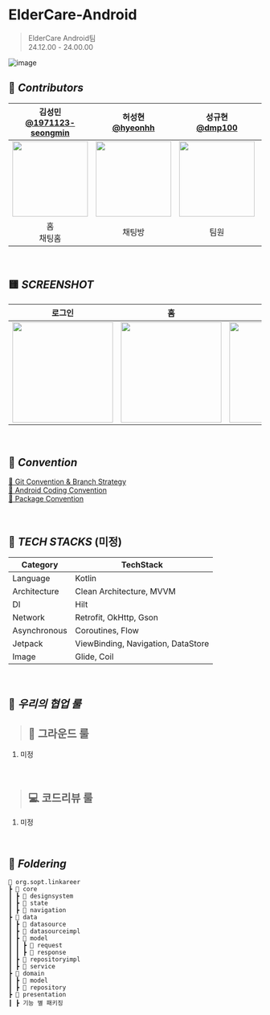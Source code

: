 # ElderCare-Android
> ElderCare Android팀 <br>
24.12.00 - 24.00.00

![image]()

## 🍨 *****Contributors*****

| 김성민 <br> [@1971123-seongmin](https://github.com/1971123-seongmin) | 허성현 <br> [@hyeonhh](https://github.com/hyeonhh) | 성규현 <br> [@dmp100](https://github.com/dmp100) | 조정범 <br> [@BeomBeom2](https://github.com/BeomBeom2) |
|:---:|:---:|:---:|:---:|
| <img width="150" src="https://github.com/user-attachments/assets/fca542a2-5d32-40f3-aea1-99bb81424a10"/> | <img width="150" src="https://github.com/user-attachments/assets/06a7d15f-000b-436c-b655-62333d48166c"/> | <img width="150" src="https://github.com/user-attachments/assets/daa04602-4d2d-456e-a11b-0c97509ea0c1"/> | <img width="150" src="https://github.com/user-attachments/assets/01261fa2-9cfd-43af-9a6a-6520ed01b4a8"/> |
| 홈<br>채팅홈 | 채팅방 | 팀원 | 신입/인턴 |

<br/>

## 🟨 *****SCREENSHOT*****
| 로그인 |             홈            |              활동               |              마이페이지               |
|:---:|:-----------------------------------------------------------------------------:|:-----------------------------------------------------------------------------:|:-----------------------------------------------------------------------------:|
| <img width="200" src=""/> | <img width="200" src=""/> | <img width="200" src=""/> | <img width="200" src=""/> |

<br/>

## 📗 *****Convention*****
[📕 Git Convention & Branch Strategy]()
<br>
[📘 Android Coding Convention]()
<br>
[📒 Package Convention]()

<br/>

## 🔧 *****TECH STACKS***** (미정)
| **Category** | **TechStack** |
| --- | --- |
| Language | Kotlin |
| Architecture | Clean Architecture, MVVM |
| DI | Hilt |
| Network | Retrofit, OkHttp, Gson |
| Asynchronous | Coroutines, Flow |
| Jetpack | ViewBinding, Navigation, DataStore |
| Image | Glide, Coil |

<br/>

## 🩷 *****우리의 협업 룰*****
> ## 🐣 그라운드 룰
1. 미정

<br/>

> ## 💻 코드리뷰 룰
1. 미정

<br/>

## 📁 *****Foldering*****

```
📂 org.sopt.linkareer
┣ 📂 core
┃ ┣ 📂 designsystem
┃ ┣ 📂 state
┃ ┣ 📂 navigation
┣ 📂 data
┃ ┣ 📂 datasource
┃ ┣ 📂 datasourceimpl
┃ ┣ 📂 model
┃ ┃ ┣ 📂 request
┃ ┃ ┣ 📂 response
┃ ┣ 📂 repositoryimpl
┃ ┣ 📂 service
┣ 📂 domain
┃ ┣ 📂 model
┃ ┣ 📂 repository
┣ 📂 presentation
┃ ┣ 기능 별 패키징
